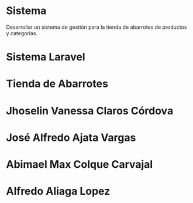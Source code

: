 # Sistema
Desarrollar un sistema de gestión para la tienda de abarrotes de productos y categorias.
# Sistema Laravel
# Tienda de Abarrotes
# Jhoselin Vanessa Claros Córdova
# José Alfredo Ajata Vargas
# Abimael Max Colque Carvajal
# Alfredo Aliaga Lopez